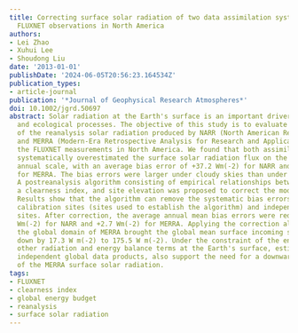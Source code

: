```yaml
---
title: Correcting surface solar radiation of two data assimilation systems against
  FLUXNET observations in North America
authors:
- Lei Zhao
- Xuhui Lee
- Shoudong Liu
date: '2013-01-01'
publishDate: '2024-06-05T20:56:23.164534Z'
publication_types:
- article-journal
publication: '*Journal of Geophysical Research Atmospheres*'
doi: 10.1002/jgrd.50697
abstract: Solar radiation at the Earth's surface is an important driver of meteorological
  and ecological processes. The objective of this study is to evaluate the accuracy
  of the reanalysis solar radiation produced by NARR (North American Regional Reanalysis)
  and MERRA (Modern-Era Retrospective Analysis for Research and Applications) against
  the FLUXNET measurements in North America. We found that both assimilation systems
  systematically overestimated the surface solar radiation flux on the monthly and
  annual scale, with an average bias error of +37.2 Wm(-2) for NARR and of +20.2 Wm(-2)
  for MERRA. The bias errors were larger under cloudy skies than under clear skies.
  A postreanalysis algorithm consisting of empirical relationships between model bias,
  a clearness index, and site elevation was proposed to correct the model errors.
  Results show that the algorithm can remove the systematic bias errors for both FLUXNET
  calibration sites (sites used to establish the algorithm) and independent validation
  sites. After correction, the average annual mean bias errors were reduced to +1.3
  Wm(-2) for NARR and +2.7 Wm(-2) for MERRA. Applying the correction algorithm to
  the global domain of MERRA brought the global mean surface incoming shortwave radiation
  down by 17.3 W m(-2) to 175.5 W m(-2). Under the constraint of the energy balance,
  other radiation and energy balance terms at the Earth's surface, estimated from
  independent global data products, also support the need for a downward adjustment
  of the MERRA surface solar radiation.
tags:
- FLUXNET
- clearness index
- global energy budget
- reanalysis
- surface solar radiation
---
```

